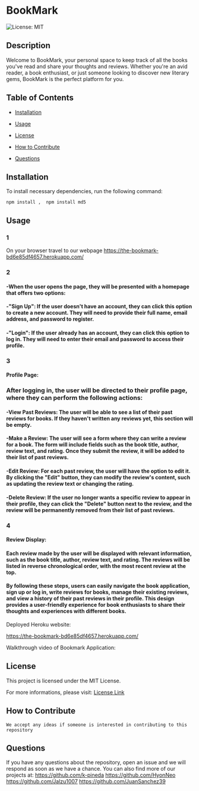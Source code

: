 # BookMark
  ![License: MIT](https://img.shields.io/badge/License-MIT-yellow.svg)
  
  ## Description

  Welcome to BookMark, your personal space to keep track of all the books you've read and share your thoughts and reviews. Whether you're an avid reader, a book enthusiast, or just someone looking to discover new literary gems, BookMark is the perfect platform for you.

  ## Table of Contents

  - [Installation](#installation)
  
  - [Usage](#usage)
  
  - [License](#license)

  - [How to Contribute](#Contribute)

  - [Questions](#questions)

  ## Installation

  To install necessary dependencies, run the following command:

    npm install ,  npm install md5

  ## Usage

 ### 1
 On your browser travel to our webpage https://the-bookmark-bd6e85df4657.herokuapp.com/

 ### 2 
  #### -When the user opens the page, they will be presented with a homepage that offers two options:
  #### -"Sign Up": If the user doesn't have an account, they can click this option to create a new account. They will need to provide their full name, email address, and password to register.
  #### -"Login": If the user already has an account, they can click this option to log in. They will need to enter their email and password to access their profile.



### 3
 #### Profile Page:

 ### After logging in, the user will be directed to their profile page, where they can perform the following actions:
  #### -View Past Reviews: The user will be able to see a list of their past reviews for books. If they haven't written any reviews yet, this section will be empty.
 #### -Make a Review: The user will see a form where they can write a review for a book. The form will include fields such as the book title, author, review text, and rating. Once they submit the review, it will be added to their list of past reviews.
 #### -Edit Review: For each past review, the user will have the option to edit it. By clicking the "Edit" button, they can modify the review's content, such as updating the review text or changing the rating.
 #### -Delete Review: If the user no longer wants a specific review to appear in their profile, they can click the "Delete" button next to the review, and the review will be permanently removed from their list of past reviews.

### 4

#### Review Display:
#### Each review made by the user will be displayed with relevant information, such as the book title, author, review text, and rating. The reviews will be listed in reverse chronological order, with the most recent review at the top.
#### By following these steps, users can easily navigate the book application, sign up or log in, write reviews for books, manage their existing reviews, and view a history of their past reviews in their profile. This design provides a user-friendly experience for book enthusiasts to share their thoughts and experiences with different books.

Deployed Heroku website:

https://the-bookmark-bd6e85df4657.herokuapp.com/

Walkthrough video of Bookmark Application:

  ## License  

  This project is licensed under the MIT License.

  For more informations, please visit: [License Link](https://opensource.org/licenses/MIT)

  ## How to Contribute

    We accept any ideas if someone is interested in contributing to this repository

  ## Questions

  If you have any questions about the repository, open an issue and we will respond as soon as we have a chance. You can also find more of our projects at:
    https://github.com/k-pineda 
    https://github.com/HyonNeo 
    https://github.com/Jalzu1007 
    https://github.com/JuanSanchez39